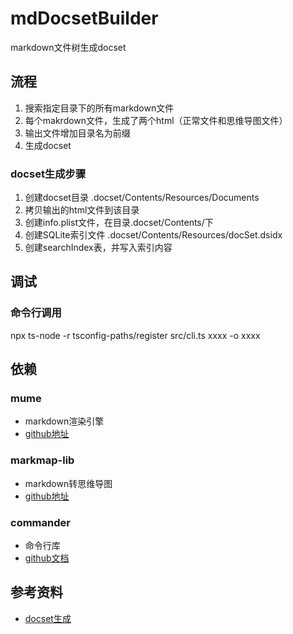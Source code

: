 # mdDocsetBuilder
markdown文件树生成docset



## 流程

1. 搜索指定目录下的所有markdown文件
2. 每个makrdown文件，生成了两个html（正常文件和思维导图文件）
3. 输出文件增加目录名为前缀
4. 生成docset


### docset生成步骤

1. 创建docset目录 <docset name>.docset/Contents/Resources/Documents
2. 拷贝输出的html文件到该目录
3. 创建info.plist文件，在目录<docset name>.docset/Contents/下
4. 创建SQLite索引文件 <docset name>.docset/Contents/Resources/docSet.dsidx
5. 创建searchIndex表，并写入索引内容


## 调试

### 命令行调用

npx ts-node -r tsconfig-paths/register src/cli.ts xxxx -o xxxx

## 依赖

### mume

* markdown渲染引擎
* [github地址](https://github.com/shd101wyy/mume)

### markmap-lib

* markdown转思维导图
* [github地址](https://github.com/gera2ld/markmap/tree/master/packages/markmap-lib)

### commander

* 命令行库
* [github文档](https://github.com/tj/commander.js/blob/HEAD/Readme_zh-CN.md)



## 参考资料

* [docset生成](https://kapeli.com/docsets#dashDocset)